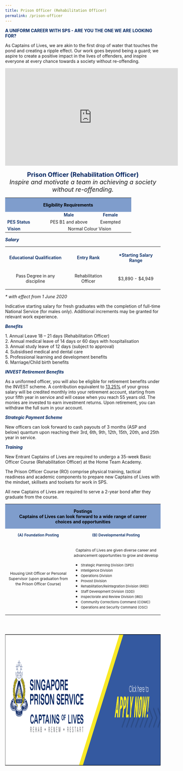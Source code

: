 ```yaml
---
title: Prison Officer (Rehabilitation Officer)
permalink: /prison-officer
---
```

<div class="container">
<p>
<span style="color: #002661;"><strong>A UNIFORM CAREER WITH SPS - ARE YOU THE ONE WE ARE LOOKING FOR?</strong></span>
</p>
<p class="copytext">
As Captains of Lives, we are akin to the first drop of water that touches the pond and creating a ripple effect. Our work goes beyond being a guard; we aspire to create&nbsp;a positive impact in the lives of offenders, and inspire everyone at every chance towards a society without re-offending.</p>
<div style="text-align: center;"><iframe allowfullscreen="" allow="accelerometer; autoplay; clipboard-write; encrypted-media; gyroscope; picture-in-picture" frameborder="0" title="YouTube video player" src="https://www.youtube.com/embed/CshxKg00Oao" height="315" width="560"></iframe>
<p style="text-align: center;" class="copytext"><span style="font-size: 20px;"><strong style="color: #002661;">Prison Officer (Rehabilitation Officer)</strong><br>
<em>Inspire and motivate a team in achieving a society without re-offending.</em></span></p>
</div>
<p style="text-align: center;">
<!--Eligibility Table-->
</p>
<div style="text-align: center;" class="tablewrap">
<table class="table">
    <tbody>
        <tr>
            <th colspan="3" style="margin: 0px; padding: 0px 20px; color: white; font-weight: bold; background-color: rgba(2, 62, 155, 0.5);">
            <p style="text-align: center; color: black;">Eligibility Requirements</p>
            </th>
        </tr>
        <tr>
            <td style="width: 34%;" class="cellheader">
            <p style="color: rgba(0, 38, 97, 1); font-weight: 600; text-align: center; margin: 0;" class="centre">&nbsp;</p>
            </td>
            <td style="width: 33%;" class="cellheader">
            <p style="color: rgba(0, 38, 97, 1); font-weight: 600; text-align: center; margin: 0;" class="centre">Male</p>
            </td>
            <td style="width: 33%;" class="cellheader">
            <p style="color: rgba(0, 38, 97, 1); font-weight: 600; text-align: center; margin: 0;" class="centre">Female</p>
            </td>
        </tr>
        <tr>
            <td style="text-align: left; vertical-align: middle;" class="cellheader">
            <p style="color: rgba(0, 38, 97, 1); font-weight: 600; margin: 0;">PES Status</p>
            </td>
            <td class="cellpadding">
            <p style="margin: 0;" class="centre">PES B1 and above</p>
            </td>
            <td class="cellpadding">
            <p style="margin: 0;" class="centre">Exempted</p>
            </td>
        </tr>
        <tr>
            <td style="text-align: left; vertical-align: middle;" class="cellheader">
            <p style="color: rgba(0, 38, 97, 1); font-weight: 600;margin: 0;">Vision</p>
            </td>
            <td colspan="2" style="text-align: center;" class="cellpadding">
            <p style="margin: 0;" class="centre">Normal Colour Vision</p>
            </td>
        </tr>
    </tbody>
</table>
<p style="text-align: left;" class="copytext">
</p>
</div>
<!--Salary-->
<div class="container">
<p class="subtitle"><strong><em><span style="color: #002661;">Salary</span></em></strong></p>
</div>
<!--Salary Table-->
<div style="text-align: center;" class="tablewrap">
<table class="table">
    <tbody>
        <tr>
            <th class="cellheader">
            <p style="text-align: center; color: rgba(0, 38, 97, 1); font-weight: 600;" class="centre">Educational Qualification</p>
            </th>
			<th class="cellheader">
            <p style="text-align: center; color: rgba(0, 38, 97, 1); font-weight: 600;" class="centre">Entry Rank </p>
            </th>
            <th class="cellheader">
            <p style="text-align: center; color: rgba(0, 38, 97, 1); font-weight: 600;" class="centre">*Starting Salary Range</p>
            </th>
        </tr>
        <tr>
            <td class="cellpadding">
            <p class="centre">Pass Degree in any discipline</p>
            </td>
			<td class="cellpadding">
            <p class="centre">Rehabilitation Officer</p>
            </td>
            <td class="cellpadding">
            <p class="centre">$3,890 - $4,949</p>
            </td>
        </tr>
    </tbody>
</table>
</div>
	<div class="container">
<p class="copytext"><i>* with effect from 1 June 2020</i></p>
<p class="copytext">
Indicative starting salary for fresh graduates with the completion of full-time National Service (for males only). Additional increments may be granted for relevant work experience.
</p></div>
<!--Sign On Bonus-->
<div class="container">
<p class="subtitle"><strong><em><span style="color: #002661;">Benefits</span></em></strong></p></div><div class="container">
<p class="copytext">
1. Annual Leave 18 – 21 days (Rehabilitation Officer)<br>
2. Annual medical leave of 14 days or 60 days with hospitalisation<br>
3. Annual study leave of 12 days (subject to approval)<br>
4. Subsidised medical and dental care<br>
5. Professional learning and development benefits<br>
6. Marriage/Child birth benefits</p>
<p><strong><em><span style="color: #002661;">INVEST Retirement Benefits</span></em></strong></p>
<p>As a uniformed officer, you will also be eligible for retirement benefits under the INVEST scheme. A contribution equivalent to <span style="text-decoration: underline">13.25%</span> of your gross salary will be credited monthly into your retirement account, starting from your fifth year in service and will cease when you reach 55 years old. The monies are invested to earn investment returns. Upon retirement, you can withdraw the full sum in your account.</p>
<p><strong><em><span style="color: #002661;">Strategic Payment Scheme</span></em></strong></p>
<p>New officers can look forward to cash payouts of 3 months (ASP and below) quantum upon reaching their 3rd, 6th, 9th, 12th, 15th, 20th, and 25th year in service.</p>
</div>
<!--Application Successful-->
<div class="container">
	<p>
</p><p class="subtitle"><em><strong><span style="color: #002661;">Training</span></strong></em></p>
<p class="copytext">
New Entrant Captains of Lives are required to undergo a 35-week Basic Officer Course (Rehabilitation Officer) at the Home Team Academy.
</p>
</div>
<!--Course Description-->
<div class="container">
<p class="copytext">The Prison Officer Course (RO)&nbsp;comprise physical training, tactical readiness and academic components to prepare new Captains of Lives&nbsp;with the mindset, skillsets and toolsets&nbsp;for work in SPS.</p>
<p class="copytext">All new Captains of Lives&nbsp;are required&nbsp;to serve a 2-year bond after they graduate from the course.</p>
</div>
<!--Posting-->
<div style="text-align: center;" class="tablewrap">
<!--Posting Table-->
<table class="table">
    <tbody>
        <tr>
            <th colspan="2" style="margin: 0px; padding: 0px 20px; color: white; font-size: 14px; font-weight: bold; background-color: rgba(2, 62, 155, 0.5);">
            <p style="text-align: center; color: black;"><span>Postings<br>
            Captains of Lives can look forward to a wide range of career choices and opportunities
            </span></p>
            </th>
        </tr>
        <tr>
            <td class="cellheader">
            <p style="color: rgba(0, 38, 97, 1); font-size: 12px; font-weight: 600;" class="centre">(A) Foundation Posting</p>
            </td>
            <td class="cellheader">
            <p style="color: rgba(0, 38, 97, 1); font-size: 12px; font-weight: 600;" class="centre">(B) Developmental Posting</p>
            </td>
        </tr>
        <tr>
            <td class="cellpadding">
            <p><span style="font-size: 12px;">Housing Unit Officer or Personal Supervisor (upon graduation from the Prison Officer Course)</span></p>
            </td>
            <td class="cellpadding">
            <p><span style="font-size: 12px;">Captains of Lives are given diverse career and advancement opportunities to grow and develop</span></p>
            <ul class="division">
                <li style="text-align: left;"><span style="font-size: 11px;">Strategic Planning Division (SPD)</span></li>
                <li style="text-align: left;"><span style="font-size: 11px;">Intelligence Division</span></li>
                <li style="text-align: left;"><span style="font-size: 11px;">Operations Division</span></li>
                <li style="text-align: left;"><span style="font-size: 11px;">Provost Division</span></li>
                <li style="text-align: left;"><span style="font-size: 11px;">Rehabilitation/Reintegration Division (RRD)</span></li>
                <li style="text-align: left;"><span style="font-size: 11px;">Staff Development Division (SDD)</span></li>
                <li style="text-align: left;"><span style="font-size: 11px;">Inspectorate and Review Division (IRD)</span></li>
                <li style="text-align: left;"><span style="font-size: 11px;">Community Corrections Command (COMC)</span></li>
                <li style="text-align: left;"><span style="font-size: 11px;">Operations and Security Command (OSC)</span></li>
            </ul>
            </td>
        </tr>
    </tbody>
</table>
</div>
<span></span>
<p style="text-align: right;">&nbsp;</p>
<p style="text-align: left;">&nbsp; &nbsp; &nbsp; &nbsp; &nbsp; &nbsp;<a href="http://careers.pageuppeople.com/688/cwlive/en/filter/?=&amp;search-keyword=singapore%20prison&amp;brand=mha%20-%20singapore%20prison%20service%20(sps)&amp;job-mail-subscribe-privacy=agree"><img style="vertical-align: middle;" title="Career Tabs Application Button" alt="Career Tabs Application Button" data-displaymode="Custom" data-customsizemethodproperties="{'MaxWidth':'650','MaxHeight':'','ScaleUp':false,'Quality':'High'}" data-method="ResizeFitToAreaArguments" src="/images/career-tabs-application-button.png?sfvrsn=d1f54adf_1&amp;MaxWidth=650&amp;MaxHeight=&amp;ScaleUp=false&amp;Quality=High&amp;Method=ResizeFitToAreaArguments&amp;Signature=F4BCD39DF7B5A3909D6BB5F6E14634A24F572D99" height="424" width="1500"></a></p>
</div>